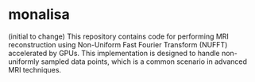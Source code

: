 # monalisa
(initial to change) This repository contains code for performing MRI reconstruction using Non-Uniform Fast Fourier Transform (NUFFT) accelerated by GPUs. This implementation is designed to handle non-uniformly sampled data points, which is a common scenario in advanced MRI techniques.  
